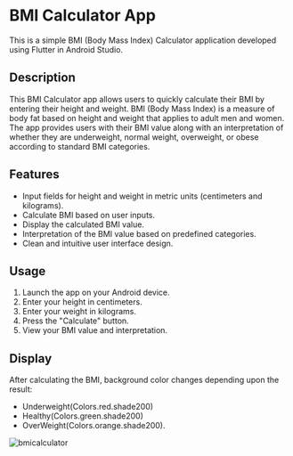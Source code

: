 # BMI Calculator App
This is a simple BMI (Body Mass Index) Calculator application developed using Flutter in Android Studio.

## Description

This BMI Calculator app allows users to quickly calculate their BMI by entering their height and weight. BMI (Body Mass Index) is a measure of body fat based on height and weight that applies to adult men and women. The app provides users with their BMI value along with an interpretation of whether they are underweight, normal weight, overweight, or obese according to standard BMI categories.

## Features

- Input fields for height and weight in metric units (centimeters and kilograms).
- Calculate BMI based on user inputs.
- Display the calculated BMI value.
- Interpretation of the BMI value based on predefined categories.
- Clean and intuitive user interface design.

## Usage

1. Launch the app on your Android device.
2. Enter your height in centimeters.
3. Enter your weight in kilograms.
4. Press the "Calculate" button.
5. View your BMI value and interpretation.

## Display

After calculating the BMI, background color changes depending upon the result: 
- Underweight(Colors.red.shade200)
- Healthy(Colors.green.shade200)
- OverWeight(Colors.orange.shade200).

![bmicalculator](https://github.com/LugaravlesM/bmi/assets/156414212/f2dfb332-00bb-4fd9-a5d8-63068d46a1b9)
